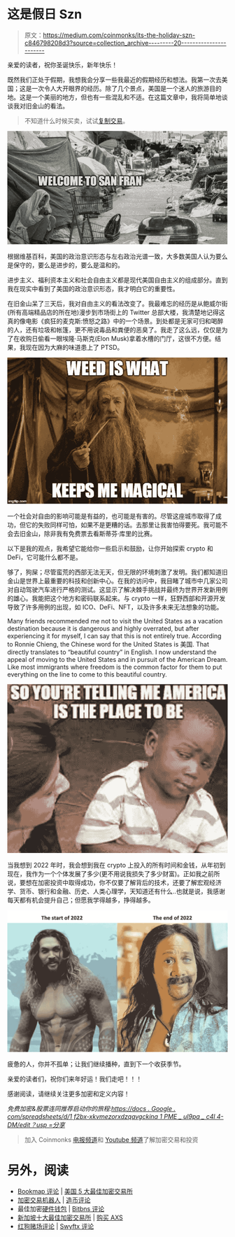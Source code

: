 # 这是假日 Szn

> 原文：<https://medium.com/coinmonks/its-the-holiday-szn-c846798208d3?source=collection_archive---------20----------------------->

亲爱的读者，祝你圣诞快乐，新年快乐！

既然我们正处于假期，我想我会分享一些我最近的假期经历和想法。我第一次去美国；这是一次令人大开眼界的经历。除了几个景点，美国是一个迷人的旅游目的地。这是一个美丽的地方，但也有一些混乱和不适。在这篇文章中，我将简单地谈谈我对旧金山的看法。

> 不知道什么时候买卖，试试[复制交易](http://coincodecap.com/go/bityard)。

![](img/b57fa35af4078e9262f97e10ab09f5c6.png)

根据维基百科，美国的政治意识形态与左右政治光谱一致，大多数美国人认为要么是保守的，要么是进步的，要么是温和的。

进步主义、福利资本主义和社会自由主义都是现代美国自由主义的组成部分。直到我在现实中看到了美国的政治意识形态，我才明白它的重要性。

在旧金山呆了三天后，我对自由主义的看法改变了。我最难忘的经历是从鲍威尔街(所有高端精品店的所在地)漫步到市场街上的 Twitter 总部大楼，我清楚地记得这真的像电影《疯狂的麦克斯:愤怒之路》中的一个场景。到处都是无家可归和喝醉的人，还有垃圾和帐篷，更不用说毒品和粪便的恶臭了。我走了这么远，仅仅是为了在收购日偷看一眼埃隆·马斯克(Elon Musk)拿着水槽的门厅，这很不方便。结果，我现在因为大麻的味道患上了 PTSD。

![](img/cfaf252a7acd361835e9c607d0c8a32e.png)

一个社会对自由的影响可能是有益的，也可能是有害的。尽管这座城市取得了成功，但它的失败同样可怕，如果不是更糟的话。去那里让我害怕得要死。我可能不会去旧金山，除非我有免费票去看斯蒂芬·库里的比赛。

以下是我的观点，我希望它能给你一些启示和鼓励，让你开始探索 crypto 和 DeFi，它可能什么都不是。

够了，狗屎；尽管蛮荒的西部无法无天，但无限的环境刺激了发明。我们都知道旧金山是世界上最重要的科技和创新中心。在我的访问中，我目睹了城市中几家公司对自动驾驶汽车进行严格的测试。这显示了解决棘手挑战并最终为世界开发新用例的雄心。我能把这个地方和密码联系起来。与 crypto 一样，狂野西部和开源开发导致了许多用例的出现，如 ICO、DeFi、NFT，以及许多未来无法想象的功能。

Many friends recommended me not to visit the United States as a vacation destination because it is dangerous and highly overrated, but after experiencing it for myself, I can say that this is not entirely true. According to Ronnie Chieng, the Chinese word for the United States is 美国. That directly translates to “beautiful country” in English. I now understand the appeal of moving to the United States and in pursuit of the American Dream. Like most immigrants where freedom is the common factor for them to put everything on the line to come to this beautiful country.

![](img/22077d501d36406efc8d29bf98e9434f.png)

当我想到 2022 年时，我会想到我在 crypto 上投入的所有时间和金钱，从年初到现在，我作为一个个体发展了多少(更不用说我损失了多少财富)。正如我之前所说，要想在加密投资中取得成功，你不仅要了解背后的技术，还要了解宏观经济学、货币、银行和金融、历史、人类心理学，天知道还有什么..也就是说，我感谢每天都有机会提升自己；但愿我学得越多，挣得越多。

![](img/78f7971561e3a6f5bce319215e0baf0f.png)

疲惫的人，你并不孤单；让我们继续播种，直到下一个收获季节。

亲爱的读者们，祝你们来年好运！我们走吧！！！

感谢阅读，请继续关注更多加密和定义内容！

*免费加密&股票连同推荐启动你的旅程:*[*https://docs . Google . com/spreadsheets/d/1 f2bx-xkvmezorxdzqavgckina 1 PME _ uI9pa _ c4l 4-DM/edit？usp =分享*](https://docs.google.com/spreadsheets/d/1f2bX-xKvmEzOrxDZqAvgCkIna1pmE_uI9pa_C4l4-DM/edit?usp=sharing)

> 加入 Coinmonks [电报频道](https://t.me/coincodecap)和 [Youtube 频道](https://www.youtube.com/c/coinmonks/videos)了解加密交易和投资

# 另外，阅读

*   [Bookmap 评论](https://coincodecap.com/bookmap-review-2021-best-trading-software) | [美国 5 大最佳加密交易所](https://coincodecap.com/crypto-exchange-usa)
*   [加密交易机器人](/coinmonks/crypto-trading-bot-c2ffce8acb2a) | [造币评论](https://coincodecap.com/coingate-review)
*   最佳加密[硬件钱包](/coinmonks/hardware-wallets-dfa1211730c6) | [Bitbns 评论](/coinmonks/bitbns-review-38256a07e161)
*   [新加坡十大最佳加密交易所](https://coincodecap.com/crypto-exchange-in-singapore) | [购买 AXS](https://coincodecap.com/buy-axs-token)
*   [红狗赌场评论](https://coincodecap.com/red-dog-casino-review) | [Swyftx 评论](https://coincodecap.com/swyftx-review)